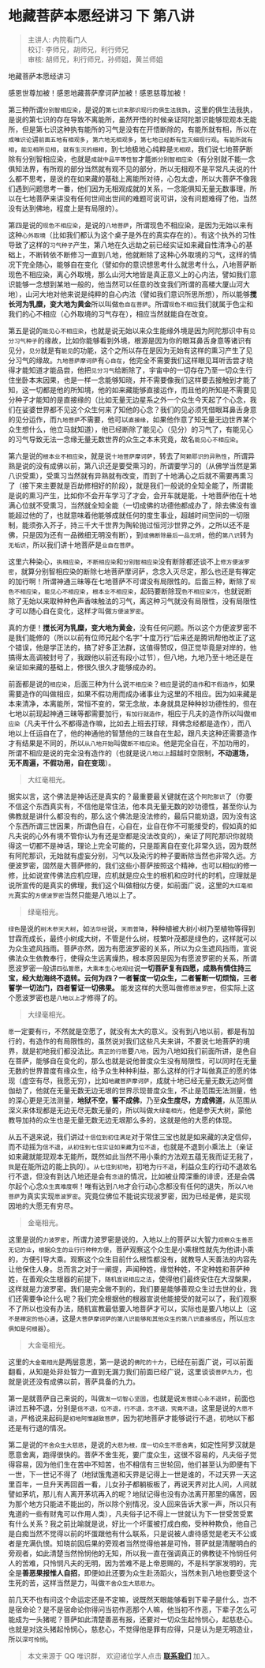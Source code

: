 # 地藏菩萨本愿经讲习 下 第八讲

> 主讲人: 内院看门人 <br />
> 校订: 李师兄，胡师兄，利行师兄 <br />
> 审核: 胡师兄，利行师兄，孙师姐，黄兰师姐 <br />

地藏菩萨本愿经讲习

感恩世尊加被！感恩地藏菩萨摩诃萨加被！感恩慈尊加被！

第三种所谓`分别智相应染`，是说的`第七识末那识现行的俱生法我执`，这里的俱生法我执，是说的第七识的存在导致不离能所，虽然开悟的时候亲证阿陀那识能够现观本无能所，但是第七识这种执有能所的习气是没有在开悟断除的，有能所就有相，所以在`成唯识论`讲`前面五地有相观多`，`第六地无相观多`，`第七地已经断有生灭细现行观`。`有能所就有相`，`能见相所见相`，`就有生灭的细相`，到七地极地心纯粹是`无相观`，我们说七地菩萨断除有分别智相应染，也就是`成就中品平等性智`才能`断分别智相应染`（有分别就不能一念俱知法界，有所观的部分当然就有观不见的部分，所以无相观不是平常凡夫说的什么都不思考，是说的在如来藏的基础上离能所对待，心包太虚，所以大菩萨不像我们遇到问题思考一番，他们因为无相观成就的关系，一念能俱知无量无数事理，所以在七地菩萨来讲没有任何世间出世间的难题可说可讲，没有问题难得了他，当然没有达到佛地，程度上是有局限的）。

第四是说的`现色不相应染`，是说的`八地菩萨`，所谓现色不相应染，是因为无始以来有这种`心外取境`（比如我们都认为这个桌子是外在的真实存在的）。有这个执外的习性导致了这样的`习气种子`产生，第八地在久远劫之前已经实证如来藏自性清净心的基础上，不断转依不断修习一直到八地，他就断除了这种心外取境的习气，这样的情况下完全随心，能够自在变化（譬如你的意识想思考什么就思考什么，八地菩萨断现色不相应染，离心外取境，那么山河大地皆是真正意义上的心内法，譬如我们意识能够一念想到某地一般的，他当然可以任意的改变我们所谓的高楼大厦山河大地），山河大地对他来说是纯粹的自心内法（譬如我们意识所思所想），所以能够**搅长河为乳糜，变大地为黄金**所以叫做`色自在菩萨`。所谓`现色不相应`我们就属于色尘和我们的心不相应（心外取境的习气存在），相应当然就能自在改变。

第五是说的`能见心不相应染`，也就是说无始以来众生能缘外境是因为阿陀那识中有`见分习气种子`的缘故，比如你能够看到外境，根源是因为你的眼耳鼻舌身意等诸识有见分，`见分`就是有`能见`的功能，这个之所以存在是因为无始有这样的熏习产生了见分习气的缘故。`九地菩萨摩诃萨`有`心自在`，他完全不需要我们这样眼见耳听舌尝才晓得才能知道才能品尝，他把`见分习气`给断除了，宇宙中的一切存在乃至一切众生行住坐卧本末因果，也是一样一念能够知晓，并不需要像我们这样要去接触到才能了知，这一切都是他的所知境，他的如来藏能够直接运作，而且他的所知是不需要见分种子才能知的是直接缘的（比如无量无边星系之外一个众生今天起了个心念，我们在娑婆世界都不见这个众生何来了知他的心念？我们的见必须凭借眼耳鼻舌身意的见分运作，而`九地菩萨`不需要，他可以`直接缘`，如果他作意了知无量无边世界某个众生想什么，他立马就知道），他已经断除了能见心（见分）的习气了，有能见心的习气导致无法一念缘无量无数世界的众生之本末究竟，故名`能见心不相应染`。

第六是说的`根本业不相应染`，就是说`十地菩萨摩诃萨`，转去了`阿赖耶识的异熟性`，所谓异熟是说的没有成佛以前，第八识还是要受熏习的，所谓要学习的（从佛学当然是第八识受熏），受熏习当然就有异熟就有改变，而到了十地满心之后就不需要再熏习了（接下来主要就是百劫修相好的阶段），就是我们一般说的全知全能了，所谓能是说的熏习产生，比如你不会开车学习了才会，会开车就是能，十地菩萨他在十地满心位就不受熏习，当然就全知全能（一切成佛的功德他都成办了，除去佛没有谁能超过他的了，也就意味着他能够成就任何的度生事业，超越时间空间的一切限制，能须弥入芥子，持三千大千世界为陶轮抛过恒河沙世界之外，之所以还不是佛，只是因为还有一品微细无明没有断），到`成佛断除最后一品无明`，他的`第八识`转为`无垢识`，所以我们讲十地菩萨是`业自在菩萨`。

这里六种染心，`执相应染`，`不断相应染`和`分别智相应染`没有断除都还谈不上`修方便波罗密`，就算分别智相应染的断除七地菩萨摩诃萨，念念入灭尽定，那么也还是有禅定的加行啊！所谓神通三昧等在七地菩萨不可谓没有局限性的。后面三种，断除了`现色不相应染`，`能见心不相应染`，`根本业不相应染`，起码要断除现`色不相应染污`，也就说断除了无始以来取种种色声香味触法的习气，离这种习气就没有局限性，没有局限性才可以随心自在变化，这样才叫做`方便波罗密`。

真的方便！**搅长河为乳糜，变大地为黄金**，没有任何问题。所以这个方便波罗密不是我们能修的（所以以前有位师兄起个名字”十度万行”后来还是腾讯帮他改正了这个错误，他是学正法的，搞了好多正法群，这值得赞叹，但正觉毕竟是对岸的，他搞得太高调被封号了，我跟他以前还有段小过节），但八地，九地乃至十地还是在亲证如来藏的基础上，修很久很久才能够成办的。

前面都是说的`相应染`，后面三种为什么说`不相应染`？`相应`是说的`造作`和`不假造作`，如果需要造作的叫做相应，如果不假功用而成办诸事业为这里的不相应。因为如来藏是本来清净，本离能所，常恒不变的，常无念故，本身就具足种种妙功德性的，但在七地以前现起神通三昧等都需要加行，`有加行就造作`，相应于凡夫的造作所以叫做`相应染`（凡夫干什么不都得造作嘛，比如去上班去打球，拜佛念经都是造作），而八地以上任运自在了，他的神通他的智慧他的三昧自在生起，跟凡夫这种还需要造作才有结果是不同的，所以`从八地开始`叫做`断不相应染`。他是完全自在，不加功用的，所谓不相应是说的完全没有造作的（也就是说`八地以上`超越时空限制，**不动道场，无不周遍，不假功用，自在变现**）。

> 大红毫相光。

据实以言，这个佛法是神话还是真实的？最重要最关键就在这个`阿陀那识`了（你要不信这个东西真实有，不信他是常住法，他本具无量无数的妙功德性，甚至你认为佛教就是讲什么都没有的，那么这个佛法是没法修的，最后只能劝退，因为没有这个东西所谓三世因果，所谓色自在，心自在，业自在你不可能接受的，假如真的如凡夫说的心外有境不管你认为有还是空都是没法改变的），亲证了阿陀那识你就晓得这一切都不是神话，理论上完全可能的，只是距离自在变化非常久远，因为既然有阿陀那识，无始就有虚妄分别，习气以及染污的种子要断除当然也非常久远。方便波罗密，固然是大菩萨修的，我们这些小菩萨按照这个精神，也可以相似的修一修，比如说宣传佛法应机应理，应机就是应众生的根机和应时代的时机，应理就是说所宣传的是真实的佛理，我们这个叫做相似方便，如前面广说，这里的`大红毫相光`真实的`方便波罗密`当然只能是八地以上了。

> 绿毫相光。

`绿色`是说的`树木参天大树`，如`法华经`说，`天雨普降`，种种植被大树小树乃至植物等得到甘霖而成长，最终小树成大树，不管是什么树，枝繁叶茂都是绿色的，这样就可以为众生遮风挡雨。菩萨亦然，因为有愿波罗密的关系，所以为众生遮风挡雨，宣说佛法众生依教奉行，使得众生远离燥热，根本原因是因为有愿波罗密的关系，所谓愿波罗密一般讲`四弘誓愿`，`大乘本生心地观经`说**一切菩萨复有四愿，成熟有情住持三宝，经大劫海终不退转。云何为四？一者誓度一切众生，二者誓断一切烦恼，三者誓学一切法门，四者誓证一切佛果。** 能发这样的大愿叫做修`愿波罗密`，但实际上这个愿波罗密也是`八地以上`才修得了的。

> 大绿毫相光。

`愿`一定要有`行`，不然就是空愿了，就没有太大的意义。没有到八地以前，都是有加行的，有造作的有局限性的，虽然说对我们这些凡夫来讲，不要说七地菩萨的境界，就是初地我们都没法比。`真正的行愿`要`八地`，因为八地如我们前面所讲，是色自在菩萨，能够自在变化的，那么也就是说他普度众生没有局限性，可以同时在无量无数的世界普度有缘众生，给予众生种种利益，那么这样的行才叫做真正的愿的体现（虚空有尽，我愿无穷），比如`地藏菩萨摩诃萨`，成就十地已经无量无数无边阿僧伽劫了，他就在无量无数无边无垠的世界示现普度众生，不止是范围无法测量，他的深心更是无法测量，**地狱不空，誓不成佛**，乃至**众生度尽，方成佛道**，从范围从深义来体现都是无边无尽无数无量的，所以叫做`大绿毫相光`，他是参天大树，蒙他教导加持的众生也是无量无数无边无垠那么多的，这就是他的大愿的体现。

从五不退来说，我们讲过`十信位到初住满足`对于常住三宝也就是如来藏的决定信仰，而不动摇为`信不退`，`从初住到七住实证如来藏`为`位不退`，也就是不退到小乘法上（亲证如来藏就能现观本无能所，既然如此当然不用小乘的方法观五蕴无我而证无我了，`我`是在能所边的能上执的）。`从七住到初地`，初地为`行不退`，利益众生的行动不退故名行不退，但没有到达八地还是会有`念退`的情况，比如被业障深重的诽谤，还是会偶尔起个心念`众生真难度啊`！唯有达到`八地`才会行动心念都没有任何的退失，所以`八地菩萨`为真实实现`愿波罗密`。究竟位佛位不能说实现波罗密，因为已经是佛，是实现因地的大愿无有穷尽。

> 金毫相光。

这里是说的`力波罗密`，所谓力波罗密是说的，入地以上的菩萨以大智力`观察众生善恶无记的业`，`根据众生的业行行种种方便`，菩萨观察这个众生是小乘根性就先为他讲小乘的，方便引导大乘。观察这个众生目前什么根性都没有，就教导人天善法的内容先让他保住人身。总而言之对于一阐提，声闻种姓，缘觉种姓，不定种姓和菩萨种姓，在善观众生根器的前提下，`随机宣说相应之法`，使得他们最终安住在大涅槃果，这样就是力波罗密。我们是完全做不到的，我们要是能够善观众生过去世的业，我们还需要争论什么呢？我们完全根据他的根器宣说他能接受的就可以了，我们观察不了所以也没有办法，随机宣教最低要入地菩萨才可以，实际也是要八地以上（这`不是禅定的他心通`，这是`大菩萨摩诃萨的第八识能够和其他众生的第八识直接感应`，所以`应念俱知是何根器`）。

> 大金毫相光。

这里的`大金毫相光`是两层意思，第一是说的`佛陀的十力`，已经在前面广说，可以前面翻看，从知是处非处智力一直到无漏力我们前面已经广说，这里谈谈`菩萨九力`，也就是说还没有成佛以前，菩萨具备的九力。

第一是就菩萨自己来说的，叫做`发一切智心坚固`，也就是说`发菩提心永不退转`，前面也讲过五种不退，分别是`信不退，位不退，行不退，念不退，究竟不退`，这里是说的`大愿不退`，严格说来起码是`初地阿惟越致菩萨`，因为初地菩萨才能够说行不退，初地以下都还是有行退的情况。

第二是说的`不舍众生大慈悲`，是说的`大悲为根，度一切众生不愿舍离`，如定性阿罗汉就是愿意舍离，跑得很快的。菩萨不舍生死，要广度众生，这很不容易的，凡夫俗子觉得容易，因为他们生在苦中不知苦，也不相信有三世轮回，他们甚至认为即便有下一世，下一世记不得了（地狱饿鬼道和天界是记得上一世是谁的，不过天界一天这里百年，一旦升天再回首一看，儿女孙子都躺板板了，再说天界对比人间，人间就譬如茅坑，那儿有人离开茅坑再入的呢？地狱记得也没有办法离开那里的痛苦，因为那个地方只能进不能出的，所以除个别情况，没人回来告诉大家一声，所以只有鬼道的一些有财鬼可以作用人类），凡夫俗子记不得上一世就认为下一世受苦受累有什么关系？我之前比喻就是说，好比一个坏蛋被打成白痴，受种种欺负，他自己是白痴当然不觉得以前的坏蛋跟他有什么联系，只是说被人虐待感觉是老天不公或者是充满仇恨。知晓前因后果的旁观者当然觉得他甚是可怜，菩萨就是清醒明白的旁观者，如此清楚当然怜悯他的无知，所以我一直在强调真正的佛教徒不怜悯任何人的苦难，只怜悯凡夫的无明，因为苦难不是上帝恩赐的，不是科学家发明的，完全是**善恶果报惟人自招**，即便如此还要为众生赴汤蹈火，当然未到八地也要受这个生死的苦，这样当然是力，叫做`不舍众生大慈悲力`。

前几天不也有问这个命运定还是不定嘛，说既然天眼能够看到下辈子是什么，岂不是宿命论？是不是宿命论你得问当初作恶那个人嘛，他当初不作恶，下辈子怎么可能成为一头猪呢？菩萨如此清楚善恶有报，还要对一切众生起怜悯心，起慈悲心。也就是对这头猪起怜悯心，慈悲心，不觉得他是罪有应得，只是认为是无明造业，所以`深可怜悯`。

> 本文来源于 QQ 唯识群， 欢迎诸位学人点击 **[联系我们](https://mp.weixin.qq.com/s/lZCfWjmLjgNR165Tx4_bCQ)** 加入。

